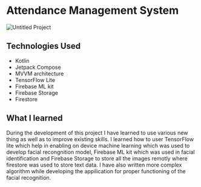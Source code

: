# Attendance Management System

![Untitled Project](https://github.com/sharik-h/Attendance-Management-System/assets/83115285/be984ee0-3c82-4c57-9fdb-8e7b652df767)

## Technologies Used
- Kotlin
- Jetpack Compose
- MVVM architecture
- TensorFlow Lite
- Firebase ML kit
- Firebase Storage
- Firestore

## What I learned
During the development of this project I have learned to use various new thing as well as to improve existing skills. I learned how to user TensorFlow lite which help in enabling on device
machine learning which was used to develop facial recongnition model, Firebase ML kit which was used in facial identification and Firebase Storage to store all the images remotly where 
firestore was used to store text data. I have also written more complex algorithm while developing the appilication for proper functioning of the facial recognition.
